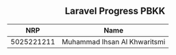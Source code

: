 <div align=center>

## Laravel Progress PBKK

|    NRP     |             Name             |
| :--------: | :--------------------------: |
| 5025221211 | Muhammad Ihsan Al Khwaritsmi |

</div>
